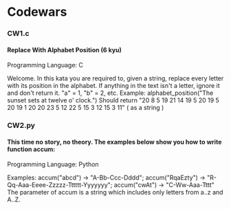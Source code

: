 # Codewars
### CW1.c 
#### Replace With Alphabet Position (6 kyu)
Programming Language: C

Welcome. In this kata you are required to, given a string, replace every letter with its position in the alphabet. If anything in the text isn't a letter, ignore it and don't return it. "a" = 1, "b" = 2, etc. Example: alphabet_position("The sunset sets at twelve o' clock.") Should return "20 8 5 19 21 14 19 5 20 19 5 20 19 1 20 20 23 5 12 22 5 15 3 12 15 3 11" ( as a string )

### CW2.py
#### This time no story, no theory. The examples below show you how to write function accum:
Programming Language: Python

Examples:
accum("abcd") -> "A-Bb-Ccc-Dddd"; accum("RqaEzty") -> "R-Qq-Aaa-Eeee-Zzzzz-Tttttt-Yyyyyyy"; accum("cwAt") -> "C-Ww-Aaa-Tttt"
The parameter of accum is a string which includes only letters from a..z and A..Z.
